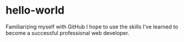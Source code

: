 # hello-world
Familiarizing myself with GitHub
I hope to use the skills I've learned to become a successful professional web developer.
